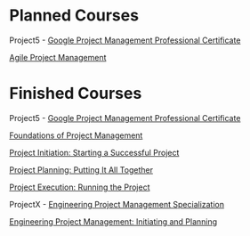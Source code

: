 # Planned Courses

Project5 - [Google Project Management Professional Certificate]( https://www.coursera.org/professional-certificates/google-project-management )

   [Agile Project Management]( https://www.coursera.org/learn/agile-project-management )

# Finished Courses

Project5 - [Google Project Management Professional Certificate]( https://www.coursera.org/professional-certificates/google-project-management )

   [Foundations of Project Management]( https://www.coursera.org/learn/project-management-foundations?specialization=google-project-management )
   
   [Project Initiation: Starting a Successful Project]( https://www.coursera.org/learn/project-initiation-google?specialization=google-project-management )
   
   [Project Planning: Putting It All Together]( https://www.coursera.org/learn/project-planning-google? )
   
   [Project Execution: Running the Project]( https://www.coursera.org/learn/project-execution-google?specialization=google-project-management )

ProjectX - [Engineering Project Management Specialization]( https://www.coursera.org/specializations/engineering-project-management )

   [Engineering Project Management: Initiating and Planning]( https://www.coursera.org/learn/initiating-planning )
